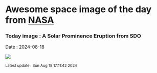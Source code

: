 
# Awesome space image of the day from [NASA](https://api.nasa.gov/)

### Today image : A Solar Prominence Eruption from SDO
Date : 2024-08-18

![](https://www.youtube.com/embed/PBL1RBj-P1g?rel=0)

<small>Latest update : Sun Aug 18 17:11:42 2024</small>
        